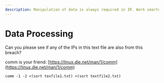 ```yaml
---
description: Manipulation of data is always required in IR. Work smarter not harder...
---
```


# Data Processing

Can you please see if any of the IPs in this text file are also from this breach?

comm is your friend. [https://linux.die.net/man/1/comm](https://linux.die.net/man/1/comm)

```text
comm -1 -2 <(sort texfile1.txt) <(sort textfile2.txt)
```

